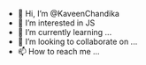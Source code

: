 - 👋 Hi, I’m @KaveenChandika
- 👀 I’m interested in JS
- 🌱 I’m currently learning ...
- 💞️ I’m looking to collaborate on ...
- 📫 How to reach me ...

<!---
KaveenChandika/KaveenChandika is a ✨ special ✨ repository because its `README.md` (this file) appears on your GitHub profile.
You can click the Preview link to take a look at your changes.
--->
